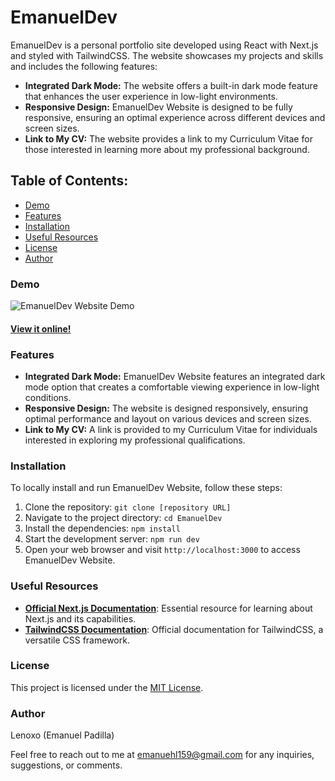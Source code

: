 # EmanuelDev

EmanuelDev is a personal portfolio site developed using React with Next.js and styled with TailwindCSS. The website showcases my projects and skills and includes the following features:

- **Integrated Dark Mode:** The website offers a built-in dark mode feature that enhances the user experience in low-light environments.
- **Responsive Design:** EmanuelDev Website is designed to be fully responsive, ensuring an optimal experience across different devices and screen sizes.
- **Link to My CV:** The website provides a link to my Curriculum Vitae for those interested in learning more about my professional background.

## Table of Contents:

- [Demo](#demo)
- [Features](#features)
- [Installation](#installation)
- [Useful Resources](#useful-resources)
- [License](#license)
- [Author](#author)

### Demo

![EmanuelDev Website Demo](https://media.giphy.com/media/v1.Y2lkPTc5MGI3NjExeW12ajgyMXY0dmFqN2EyYWttYzA5Z2E0N203Zzl5a3JlcjQ0NjFidiZlcD12MV9pbnRlcm5hbF9naWZfYnlfaWQmY3Q9Zw/Ag73Ld0v2SLjX2z9EI/giphy.gif)

#### [View it online!](https://emanueldev.vercel.app/)

### Features

- **Integrated Dark Mode:** EmanuelDev Website features an integrated dark mode option that creates a comfortable viewing experience in low-light conditions.
- **Responsive Design:** The website is designed responsively, ensuring optimal performance and layout on various devices and screen sizes.
- **Link to My CV:** A link is provided to my Curriculum Vitae for individuals interested in exploring my professional qualifications.

### Installation

To locally install and run EmanuelDev Website, follow these steps:

1. Clone the repository: `git clone [repository URL]`
2. Navigate to the project directory: `cd EmanuelDev`
3. Install the dependencies: `npm install`
4. Start the development server: `npm run dev`
5. Open your web browser and visit `http://localhost:3000` to access EmanuelDev Website.

### Useful Resources

- **[Official Next.js Documentation](https://nextjs.org/)**: Essential resource for learning about Next.js and its capabilities.
- **[TailwindCSS Documentation](https://tailwindcss.com/)**: Official documentation for TailwindCSS, a versatile CSS framework.

### License

This project is licensed under the [MIT License](LICENSE).

### Author

Lenoxo (Emanuel Padilla)

Feel free to reach out to me at [emanuehl159@gmail.com](mailto:emanuehl159@gmail.com) for any inquiries, suggestions, or comments.
